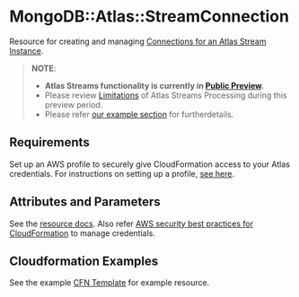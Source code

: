 # MongoDB::Atlas::StreamConnection

Resource for creating and managing [Connections for an Atlas Stream Instance](https://www.mongodb.com/docs/atlas/reference/api-resources-spec/v2/#tag/Streams/operation/createStreamConnection).


> **NOTE**: 
> - **Atlas Streams functionality is currently in [Public Preview](https://www.mongodb.com/blog/post/atlas-stream-processing-now-in-public-preview).** 
> - Please review [Limitations](https://www.mongodb.com/docs/atlas/atlas-sp/limitations/#std-label-atlas-sp-limitations) of Atlas Streams Processing during this preview period.
> - Please refer [our example section](https://github.com/mongodb/mongodbatlas-cloudformation-resources/blob/master/examples/atlas-streams/README.md) for furtherdetails.


## Requirements

Set up an AWS profile to securely give CloudFormation access to your Atlas credentials.
For instructions on setting up a profile, [see here](/README.md#mongodb-atlas-api-keys-credential-management).

## Attributes and Parameters

See the [resource docs](docs/README.md). Also refer [AWS security best practices for CloudFormation](https://docs.aws.amazon.com/AWSCloudFormation/latest/UserGuide/security-best-practices.html#creds) to manage credentials.

## Cloudformation Examples

See the example [CFN Template](/examples/stream-connection/kafka-stream-connection.json) for example resource.
